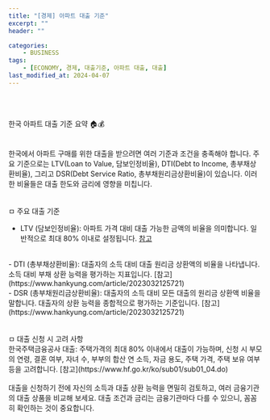 ```yaml
---
title: "[경제] 아파트 대출 기준"
excerpt: ""
header: ""

categories:
    - BUSINESS
tags:
    - [ECONOMY, 경제, 대출기준, 아파트 대출, 대출]
last_modified_at: 2024-04-07
---
```

<br><br>

한국 아파트 대출 기준 요약 🏠💰<br>
<br><br>
한국에서 아파트 구매를 위한 대출을 받으려면 여러 기준과 조건을 충족해야 합니다. 주요 기준으로는 LTV(Loan to Value, 담보인정비율), DTI(Debt to Income, 총부채상환비율), 그리고 DSR(Debt Service Ratio, 총부채원리금상환비율)이 있습니다. 이러한 비율들은 대출 한도와 금리에 영향을 미칩니다.<br>
<br><br>
ㅁ 주요 대출 기준<br>
- LTV (담보인정비율): 아파트 가격 대비 대출 가능한 금액의 비율을 의미합니다. 일반적으로 최대 80% 이내로 설정됩니다. [참고](https://www.hankyung.com/article/2023032125721) <br>
<br>
- DTI (총부채상환비율): 대출자의 소득 대비 대출 원리금 상환액의 비율을 나타냅니다. 소득 대비 부채 상환 능력을 평가하는 지표입니다. [참고](https://www.hankyung.com/article/2023032125721)<br>
- DSR (총부채원리금상환비율): 대출자의 소득 대비 모든 대출의 원리금 상환액 비율을 말합니다. 대출자의 상환 능력을 종합적으로 평가하는 기준입니다. [참고](https://www.hankyung.com/article/2023032125721)<br>
<br><br>
ㅁ 대출 신청 시 고려 사항<br>
한국주택금융공사 대출: 주택가격의 최대 80% 이내에서 대출이 가능하며, 신청 시 부모의 연령, 결혼 여부, 자녀 수, 부부의 합산 연 소득, 자금 용도, 주택 가격, 주택 보유 여부 등을 고려합니다. [참고](https://www.hf.go.kr/ko/sub01/sub01_04.do) <br>
<br>
대출을 신청하기 전에 자신의 소득과 대출 상환 능력을 면밀히 검토하고, 여러 금융기관의 대출 상품을 비교해 보세요. 대출 조건과 금리는 금융기관마다 다를 수 있으니, 꼼꼼히 확인하는 것이 중요합니다.<br>
<br><br>
